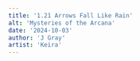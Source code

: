 ```yaml
---
title: '1.21 Arrows Fall Like Rain'
alt: 'Mysteries of the Arcana'
date: '2024-10-03'
author: 'J Gray'
artist: 'Keira'
---
```

